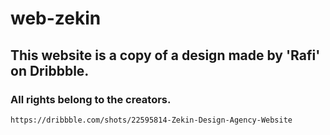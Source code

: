 # web-zekin
## This website is a copy of a design made by 'Rafi' on Dribbble.
### All rights belong to the creators.
```https://dribbble.com/shots/22595814-Zekin-Design-Agency-Website```
